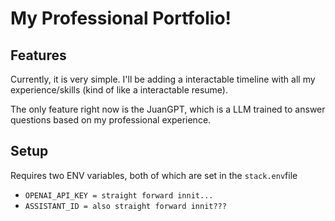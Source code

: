 # My Professional Portfolio!

## Features
Currently, it is very simple. I'll be adding a interactable timeline with all my experience/skills (kind of like a interactable resume).

The only feature right now is the JuanGPT, which is a LLM trained to answer questions based on my professional experience.

## Setup
Requires two ENV variables, both of which are set in the `stack.env`file
- `OPENAI_API_KEY = straight forward innit...`
- `ASSISTANT_ID = also straight forward innit???`

